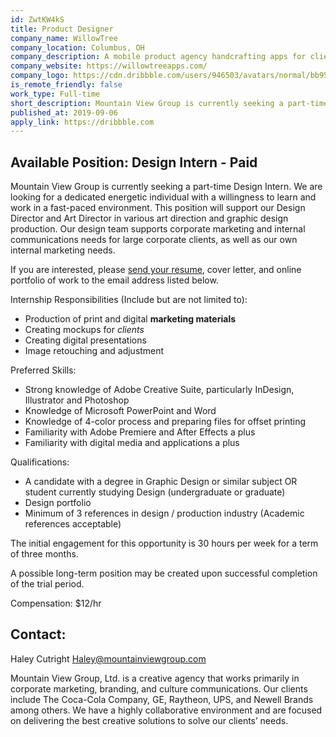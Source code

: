 ```yaml
---
id: ZwtKW4kS
title: Product Designer
company_name: WillowTree
company_location: Columbus, OH
company_description: A mobile product agency handcrafting apps for clients such as Regal Cinemas, GE, Wyndham, Time Warner, PepsiCo, American Express, and more.
company_website: https://willowtreeapps.com/
company_logo: https://cdn.dribbble.com/users/946503/avatars/normal/bb9535e7d554f420cf10e67c4409afca.png?1498847397
is_remote_friendly: false
work_type: Full-time
short_description: Mountain View Group is currently seeking a part-time Design Intern. We are looking for a dedicated energetic individual with a willingness to learn and work in a fast-paced environment. This...
published_at: 2019-09-06
apply_link: https://dribbble.com
---
```


## Available Position: Design Intern - Paid

Mountain View Group is currently seeking a part-time Design Intern. We are looking for a dedicated energetic individual with a willingness to learn and work in a fast-paced environment. This position will support our Design Director and Art Director in various art direction and graphic design production. Our design team supports corporate marketing and internal communications needs for large corporate clients, as well as our own internal marketing needs.

If you are interested, please [send your resume](http://google.com), cover letter, and online portfolio of work to the email address listed below.

Internship Responsibilities (Include but are not limited to):

- Production of print and digital **marketing materials**
- Creating mockups for *clients*
- Creating digital presentations
- Image retouching and adjustment

Preferred Skills:

- Strong knowledge of Adobe Creative Suite, particularly InDesign, Illustrator and Photoshop
- Knowledge of Microsoft PowerPoint and Word
- Knowledge of 4-color process and preparing files for offset printing
- Familiarity with Adobe Premiere and After Effects a plus
- Familiarity with digital media and applications a plus

Qualifications:

- A candidate with a degree in Graphic Design or similar subject OR student currently studying Design (undergraduate or graduate)
- Design portfolio
- Minimum of 3 references in design / production industry (Academic references acceptable)

The initial engagement for this opportunity is 30 hours per week for a term of three months.

A possible long-term position may be created upon successful completion of the trial period.

Compensation: $12/hr

## Contact:

Haley Cutright
Haley@mountainviewgroup.com

Mountain View Group, Ltd. is a creative agency that works primarily in corporate marketing, branding, and culture communications. Our clients include The Coca-Cola Company, GE, Raytheon, UPS, and Newell Brands among others. We have a highly collaborative environment and are focused on delivering the best creative solutions to solve our clients’ needs.